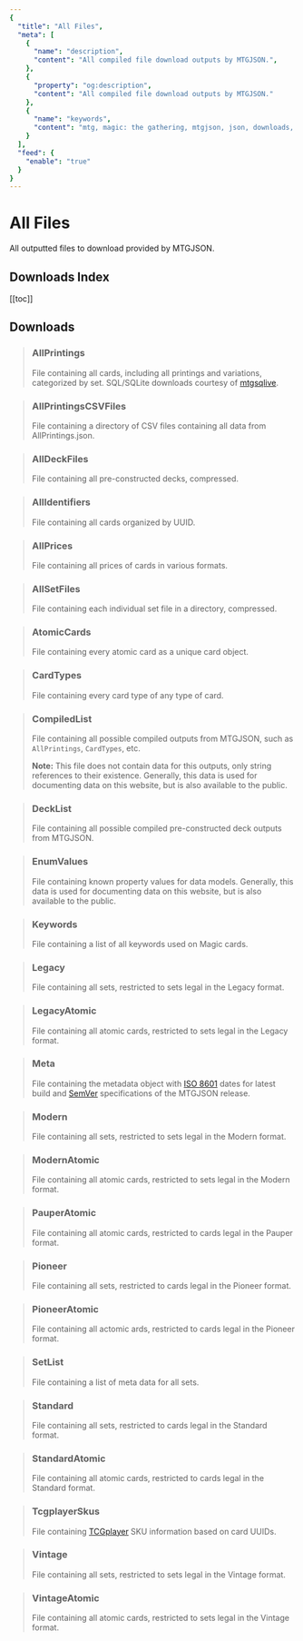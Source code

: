 ```yaml
---
{
  "title": "All Files",
  "meta": [
    {
      "name": "description",
      "content": "All compiled file download outputs by MTGJSON.",
    },
    {
      "property": "og:description",
      "content": "All compiled file download outputs by MTGJSON."
    },
    {
      "name": "keywords",
      "content": "mtg, magic: the gathering, mtgjson, json, downloads, download, files, all files",
    }
  ],
  "feed": {
    "enable": "true"
  }
}
---
```


# All Files

All outputted files to download provided by MTGJSON.

## Downloads Index

[[toc]]

## Downloads

> ### AllPrintings
> File containing all cards, including all printings and variations, categorized by set.  SQL/SQLite downloads courtesy of [mtgsqlive](https://github.com/mtgjson/mtgsqlive).  
>
> <DownloadNativeSelect fileName='AllPrintings'/>

> ### AllPrintingsCSVFiles
> File containing a directory of CSV files containing all data from AllPrintings.json.
>
> <DownloadNativeSelect fileName='AllPrintingsCSVFiles'/>

> ### AllDeckFiles
> File containing all pre-constructed decks, compressed.
>
> <DownloadNativeSelect fileName='AllDeckFiles'/>

> ### AllIdentifiers
> File containing all cards organized by UUID.
>
> <DownloadNativeSelect fileName='AllIdentifiers'/>

> ### AllPrices
> File containing all prices of cards in various formats.
>
> <DownloadNativeSelect fileName='AllPrices'/>

> ### AllSetFiles
> File containing each individual set file in a directory, compressed.
>
> <DownloadNativeSelect fileName='AllSetFiles'/>

> ### AtomicCards
> File containing every atomic card as a unique card object.
>
> <DownloadNativeSelect fileName='AtomicCards'/>

> ### CardTypes
> File containing every card type of any type of card.
>
> <DownloadNativeSelect fileName='CardTypes'/>

> ### CompiledList
> File containing all possible compiled outputs from MTGJSON, such as `AllPrintings`, `CardTypes`, etc.
>
> **Note:** This file does not contain data for this outputs, only string references to their existence. Generally, this data is used for documenting data on this website, but is also available to the public.
>
> <DownloadNativeSelect fileName='CompiledList'/>

> ### DeckList
> File containing all possible compiled pre-constructed deck outputs from MTGJSON.
>
> <DownloadNativeSelect fileName='DeckList'/>

> ### EnumValues
> File containing known property values for data models. Generally, this data is used for documenting data on this website, but is also available to the public.
>
> <DownloadNativeSelect fileName='EnumValues'/>

> ### Keywords
> File containing a list of all keywords used on Magic cards.
>
> <DownloadNativeSelect fileName='Keywords'/>

> ### Legacy
> File containing all sets, restricted to sets legal in the Legacy format.
>
> <DownloadNativeSelect fileName='Legacy'/>

> ### LegacyAtomic
> File containing all atomic cards, restricted to sets legal in the Legacy format.
>
> <DownloadNativeSelect fileName='LegacyAtomic'/>

> ### Meta
> File containing the metadata object with [ISO 8601](https://www.iso.org/iso-8601-date-and-time-format.html) dates for latest build and [SemVer](https://semver.org/) specifications of the MTGJSON release.
>
> <DownloadNativeSelect fileName='Meta'/>

> ### Modern
> File containing all sets, restricted to sets legal in the Modern format.
>
> <DownloadNativeSelect fileName='Modern'/>

> ### ModernAtomic
> File containing all atomic cards, restricted to sets legal in the Modern format.
>
> <DownloadNativeSelect fileName='ModernAtomic'/>

> ### PauperAtomic
> File containing all atomic cards, restricted to cards legal in the Pauper format.
>
> <DownloadNativeSelect fileName='PauperAtomic'/>

> ### Pioneer
> File containing all sets, restricted to cards legal in the Pioneer format.
>
> <DownloadNativeSelect fileName='Pioneer'/>

> ### PioneerAtomic
> File containing all actomic ards, restricted to cards legal in the Pioneer format.
>
> <DownloadNativeSelect fileName='PioneerAtomic'/>

> ### SetList
> File containing a list of meta data for all sets.
>
> <DownloadNativeSelect fileName='SetList'/>

> ### Standard
> File containing all sets, restricted to cards legal in the Standard format.
>
> <DownloadNativeSelect fileName='Standard'/>

> ### StandardAtomic
> File containing all atomic cards, restricted to cards legal in the Standard format.
>
> <DownloadNativeSelect fileName='StandardAtomic'/>

> ### TcgplayerSkus
> File containing [TCGplayer](https://www.tcgplayer.com/?partner=mtgjson&utm_campaign=affiliate&utm_medium=mtgjson&utm_source=mtgjson) SKU information based on card UUIDs.
>
> <DownloadNativeSelect fileName='TcgplayerSkus'/>

> ### Vintage
> File containing all sets, restricted to sets legal in the Vintage format.
>
> <DownloadNativeSelect fileName='Vintage'/>

> ### VintageAtomic
> File containing all atomic cards, restricted to sets legal in the Vintage format.
>
> <DownloadNativeSelect fileName='VintageAtomic'/>
